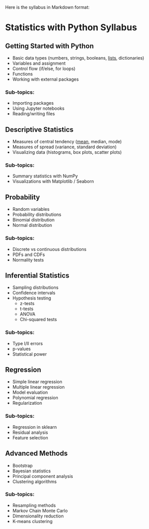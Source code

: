 Here is the syllabus in Markdown format:

# Statistics with Python Syllabus

## Getting Started with Python
- Basic data types (numbers, strings, booleans, [lists](list.md), dictionaries)
- Variables and assignment  
- Control flow (if/else, for loops)
- Functions
- Working with external packages

### Sub-topics:
- Importing packages
- Using Jupyter notebooks
- Reading/writing files

## Descriptive Statistics
- Measures of central tendency ([mean](mean.md), median, mode)
- Measures of spread (variance, standard deviation) 
- Visualizing data (histograms, box plots, scatter plots)

### Sub-topics:
- Summary statistics with NumPy
- Visualizations with Matplotlib / Seaborn

## Probability
- Random variables
- Probability distributions
- Binomial distribution 
- Normal distribution

### Sub-topics:
- Discrete vs continuous distributions 
- PDFs and CDFs
- Normality tests

## Inferential Statistics
- Sampling distributions 
- Confidence intervals
- Hypothesis testing
  - z-tests
  - t-tests
  - ANOVA
  - Chi-squared tests
  
### Sub-topics:
- Type I/II errors
- p-values 
- Statistical power

## Regression
- Simple linear regression
- Multiple linear regression
- Model evaluation 
- Polynomial regression
- Regularization

### Sub-topics: 
- Regression in sklearn
- Residual analysis 
- Feature selection 

## Advanced Methods
- Bootstrap
- Bayesian statistics
- Principal component analysis 
- Clustering algorithms 

### Sub-topics:
- Resampling methods
- Markov Chain Monte Carlo
- Dimensionality reduction
- K-means clustering